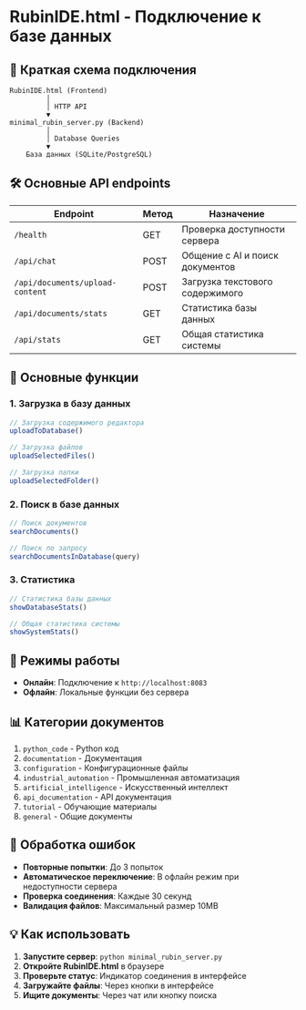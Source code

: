 # RubinIDE.html - Подключение к базе данных

## 🔗 Краткая схема подключения

```
RubinIDE.html (Frontend)
         │
         │ HTTP API
         ▼
minimal_rubin_server.py (Backend)
         │
         │ Database Queries
         ▼
    База данных (SQLite/PostgreSQL)
```

## 🛠️ Основные API endpoints

| Endpoint | Метод | Назначение |
|----------|-------|------------|
| `/health` | GET | Проверка доступности сервера |
| `/api/chat` | POST | Общение с AI и поиск документов |
| `/api/documents/upload-content` | POST | Загрузка текстового содержимого |
| `/api/documents/stats` | GET | Статистика базы данных |
| `/api/stats` | GET | Общая статистика системы |

## 📝 Основные функции

### 1. **Загрузка в базу данных**
```javascript
// Загрузка содержимого редактора
uploadToDatabase()

// Загрузка файлов
uploadSelectedFiles()

// Загрузка папки
uploadSelectedFolder()
```

### 2. **Поиск в базе данных**
```javascript
// Поиск документов
searchDocuments()

// Поиск по запросу
searchDocumentsInDatabase(query)
```

### 3. **Статистика**
```javascript
// Статистика базы данных
showDatabaseStats()

// Общая статистика системы
showSystemStats()
```

## 🔄 Режимы работы

- **Онлайн**: Подключение к `http://localhost:8083`
- **Офлайн**: Локальные функции без сервера

## 📊 Категории документов

1. `python_code` - Python код
2. `documentation` - Документация
3. `configuration` - Конфигурационные файлы
4. `industrial_automation` - Промышленная автоматизация
5. `artificial_intelligence` - Искусственный интеллект
6. `api_documentation` - API документация
7. `tutorial` - Обучающие материалы
8. `general` - Общие документы

## 🚨 Обработка ошибок

- **Повторные попытки**: До 3 попыток
- **Автоматическое переключение**: В офлайн режим при недоступности сервера
- **Проверка соединения**: Каждые 30 секунд
- **Валидация файлов**: Максимальный размер 10MB

## 💡 Как использовать

1. **Запустите сервер**: `python minimal_rubin_server.py`
2. **Откройте RubinIDE.html** в браузере
3. **Проверьте статус**: Индикатор соединения в интерфейсе
4. **Загружайте файлы**: Через кнопки в интерфейсе
5. **Ищите документы**: Через чат или кнопку поиска
